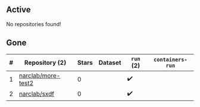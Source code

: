 ## Active
No repositories found!

## Gone
| # | Repository (2) | Stars | Dataset | `run` (2) | `containers-run` |
| --- | --- | --- | --- | --- | --- |
| 1 | [narclab/more-test2](https://github.com/narclab/more-test2) | 0 |  | :heavy_check_mark: |  |
| 2 | [narclab/sxdf](https://github.com/narclab/sxdf) | 0 |  | :heavy_check_mark: |  |
